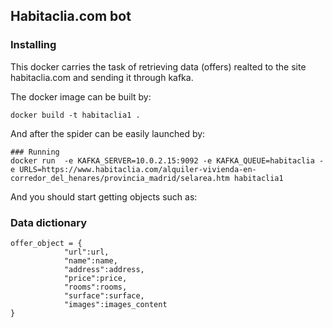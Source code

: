## Habitaclia.com bot

### Installing
This docker carries the task of retrieving data (offers) realted to the site habitaclia.com and sending it through kafka.

The docker image can be built by:

```
docker build -t habitaclia1 .
```
And after the spider can be easily launched by:

```
### Running
docker run  -e KAFKA_SERVER=10.0.2.15:9092 -e KAFKA_QUEUE=habitaclia -e URLS=https://www.habitaclia.com/alquiler-vivienda-en-corredor_del_henares/provincia_madrid/selarea.htm habitaclia1
```
And you should start getting objects such as:

### Data dictionary
```
offer_object = {
            "url":url,
            "name":name,
            "address":address,
            "price":price,
            "rooms":rooms,
            "surface":surface,
            "images":images_content
}
```
